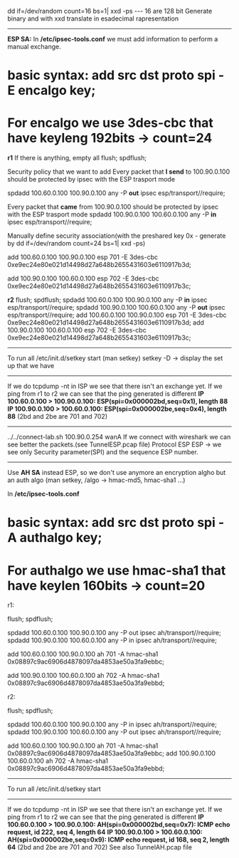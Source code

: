 dd if=/dev/random count=16 bs=1| xxd -ps --- 16 are 128 bit
Generate binary and with xxd translate in esadecimal rapresentation
_____________________________________________________________________
**ESP SA:**
In **/etc/ipsec-tools.conf** we must add information to perform a manual exchange.

# __basic syntax: add src dst proto spi -E encalgo key;__
# For encalgo we use 3des-cbc that have keyleng 192bits -> count=24

**r1**
If there is anything, empty all
 flush; 
 spdflush; 

Security policy that we want to add
Every packet that **I send** to 100.90.0.100 should be protected by ipsec with the ESP trasport mode
 
 spdadd 100.60.0.100 100.90.0.100 any -P __out__ ipsec
    esp/transport//require;

Every packet that **came** from 100.90.0.100 should be protected by ipsec with the ESP trasport mode
 spdadd 100.90.0.100 100.60.0.100 any -P __in__ ipsec
    esp/transport//require;

Manually define security association(with the preshared key 0x - generate by dd if=/dev/random count=24 bs=1| xxd -ps)

add 100.60.0.100 100.90.0.100 esp 701 -E 3des-cbc
	0xe9ec24e80e021d14498d27a648b2655431603e6110917b3d;

add 100.90.0.100 100.60.0.100 esp 702 -E 3des-cbc
	0xe9ec24e80e021d14498d27a648b2655431603e6110917b3c;

**r2**
flush;
spdflush;
spdadd 100.60.0.100 100.90.0.100 any -P __in__ ipsec
    esp/transport//require;
spdadd 100.90.0.100 100.60.0.100 any -P __out__ ipsec
    esp/transport//require;
add 100.60.0.100 100.90.0.100 esp 701 -E 3des-cbc
	0xe9ec24e80e021d14498d27a648b2655431603e6110917b3d;
add 100.90.0.100 100.60.0.100 esp 702 -E 3des-cbc
	0xe9ec24e80e021d14498d27a648b2655431603e6110917b3c;

_____________________________________________________________________
To run all
/etc/init.d/setkey start
(man setkey)
setkey -D -> display the set up that we have
_____________________________________________________________________
If we do
 tcpdump -nt 
in ISP we see that there isn't an exchange yet.
If we ping from r1 to r2 we can see that the ping generated is different
__IP 100.60.0.100 > 100.90.0.100: ESP(spi=0x000002bd,seq=0x1), length 88__
__IP 100.90.0.100 > 100.60.0.100: ESP(spi=0x000002be,seq=0x4), length 88__
(2bd and 2be are 701 and 702)
_____________________________________________________________________
../../connect-lab.sh 100.90.0.254 wanA
If we connect with wireshark we can see better the packets.(see TunnelESP.pcap file)
 Protocol ESP
 ESP -> we see only Security parameter(SPI) and the sequence ESP number.

_____________________________________________________________________
Use **AH SA** instead ESP, so we don't use anymore an encryption algho but an auth algo (man setkey, /algo -> hmac-md5, hmac-sha1 ...)

In **/etc/ipsec-tools.conf**

# __basic syntax: add src dst proto spi -A authalgo key;__
# For authalgo we use hmac-sha1 that have keylen 160bits -> count=20

r1:

flush;
spdflush;

spdadd 100.60.0.100 100.90.0.100 any -P out ipsec
   ah/transport//require;
spdadd 100.90.0.100 100.60.0.100 any -P in ipsec
   ah/transport//require;

add 100.60.0.100 100.90.0.100 ah 701 -A hmac-sha1
        0x08897c9ac6906d4878097da4853ae50a3fa9ebbc;

add 100.90.0.100 100.60.0.100 ah 702 -A hmac-sha1
        0x08897c9ac6906d4878097da4853ae50a3fa9ebbd;

r2:

flush;
spdflush;

spdadd 100.60.0.100 100.90.0.100 any -P in ipsec
    ah/transport//require;
spdadd 100.90.0.100 100.60.0.100 any -P out ipsec
    ah/transport//require;

add 100.60.0.100 100.90.0.100 ah 701 -A hmac-sha1
	0x08897c9ac6906d4878097da4853ae50a3fa9ebbc;
add 100.90.0.100 100.60.0.100 ah 702 -A hmac-sha1
	0x08897c9ac6906d4878097da4853ae50a3fa9ebbd;

_____________________________________________________________________
To run all
/etc/init.d/setkey start
_____________________________________________________________________
If we do
 tcpdump -nt 
in ISP we see that there isn't an exchange yet.
If we ping from r1 to r2 we can see that the ping generated is different
__IP 100.60.0.100 > 100.90.0.100: AH(spi=0x000002bd,seq=0x7): ICMP echo request, id 222, seq 4, length 64__
__IP 100.90.0.100 > 100.60.0.100: AH(spi=0x000002be,seq=0x9): ICMP echo request, id 168, seq 2, length 64__
(2bd and 2be are 701 and 702)
See also TunnelAH.pcap file






